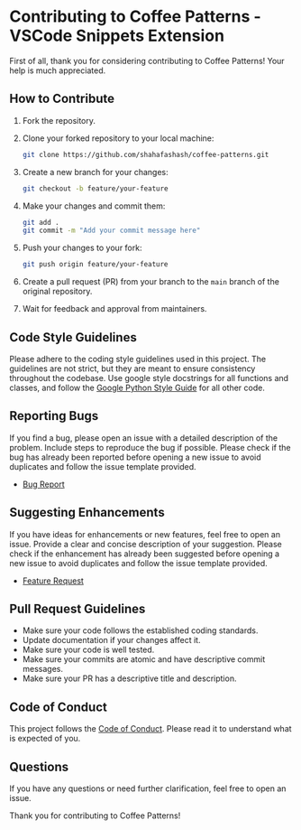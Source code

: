 # Contributing to Coffee Patterns - VSCode Snippets Extension

First of all, thank you for considering contributing to Coffee Patterns! Your help is much appreciated.

## How to Contribute

1. Fork the repository.

2. Clone your forked repository to your local machine:

    ```bash
    git clone https://github.com/shahafashash/coffee-patterns.git
    ```

3. Create a new branch for your changes:

    ```bash
    git checkout -b feature/your-feature
    ```

4. Make your changes and commit them:

    ```bash
    git add .
    git commit -m "Add your commit message here"
    ```

5. Push your changes to your fork:

    ```bash
    git push origin feature/your-feature
    ```

6. Create a pull request (PR) from your branch to the `main` branch of the original repository.

7. Wait for feedback and approval from maintainers.

## Code Style Guidelines

Please adhere to the coding style guidelines used in this project. The guidelines are not strict, but they are meant to ensure consistency throughout the codebase.
Use google style docstrings for all functions and classes, and follow the [Google Python Style Guide](https://google.github.io/styleguide/pyguide.html) for all other code.

## Reporting Bugs

If you find a bug, please open an issue with a detailed description of the problem. Include steps to reproduce the bug if possible.
Please check if the bug has already been reported before opening a new issue to avoid duplicates and follow the issue template provided.

- [Bug Report](.github/ISSUE_TEMPLATE/bug_report.yml)

## Suggesting Enhancements

If you have ideas for enhancements or new features, feel free to open an issue. Provide a clear and concise description of your suggestion.
Please check if the enhancement has already been suggested before opening a new issue to avoid duplicates and follow the issue template provided.

- [Feature Request](.github/ISSUE_TEMPLATE/feature_request.yml)

## Pull Request Guidelines

- Make sure your code follows the established coding standards.
- Update documentation if your changes affect it.
- Make sure your code is well tested.
- Make sure your commits are atomic and have descriptive commit messages.
- Make sure your PR has a descriptive title and description.

## Code of Conduct

This project follows the [Code of Conduct](CODE_OF_CONDUCT.md). Please read it to understand what is expected of you.

## Questions

If you have any questions or need further clarification, feel free to open an issue.

Thank you for contributing to Coffee Patterns!